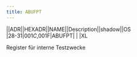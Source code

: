 ```yaml
---
title: ABUFPT
---
```

||ADR||HEXADR||NAME||Description||shadow||OS  
|28-31|$001C,$001F|ABUFPT| | |XL  
  
Register für interne Testzwecke  
